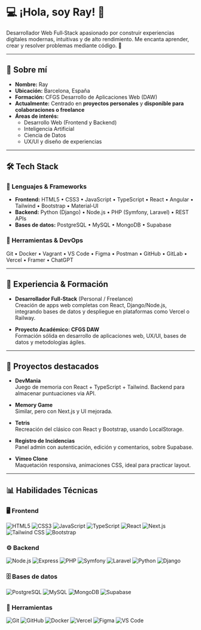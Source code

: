# 💻 ¡Hola, soy **Ray**! 👋

Desarrollador Web Full‑Stack apasionado por construir experiencias digitales modernas, intuitivas y de alto rendimiento. Me encanta aprender, crear y resolver problemas mediante código. 🚀

---

## 🌟 Sobre mí

- **Nombre:** Ray  
- **Ubicación:** Barcelona, España  
- **Formación:** CFGS Desarrollo de Aplicaciones Web (DAW)  
- **Actualmente:** Centrado en **proyectos personales** y **disponible para colaboraciones o freelance**  
- **Áreas de interés:**  
  - Desarrollo Web (Frontend y Backend)  
  - Inteligencia Artificial  
  - Ciencia de Datos  
  - UX/UI y diseño de experiencias  

---

## 🛠️ Tech Stack

### 🔧 Lenguajes & Frameworks  
- **Frontend:** HTML5 • CSS3 • JavaScript • TypeScript • React • Angular • Tailwind • Bootstrap • Material‑UI  
- **Backend:** Python (Django) • Node.js • PHP (Symfony, Laravel) • REST APIs  
- **Bases de datos:** PostgreSQL • MySQL • MongoDB • Supabase  

### 🧰 Herramientas & DevOps  
Git • Docker • Vagrant • VS Code • Figma • Postman • GitHub • GitLab • Vercel • Framer • ChatGPT  

---

## 📁 Experiencia & Formación

- **Desarrollador Full‑Stack** (Personal / Freelance)  
  Creación de apps web completas con React, Django/Node.js, integrando bases de datos y despliegue en plataformas como Vercel o Railway.

- **Proyecto Académico: CFGS DAW**  
  Formación sólida en desarrollo de aplicaciones web, UX/UI, bases de datos y metodologías ágiles.

---

## 🚀 Proyectos destacados

- **DevMania**  
  Juego de memoria con React + TypeScript + Tailwind. Backend para almacenar puntuaciones via API.  

- **Memory Game**  
  Similar, pero con Next.js y UI mejorada.  

- **Tetris**  
  Recreación del clásico con React y Bootstrap, usando LocalStorage.  

- **Registro de Incidencias**  
  Panel admin con autenticación, edición y comentarios, sobre Supabase.  

- **Vimeo Clone**  
  Maquetación responsiva, animaciones CSS, ideal para practicar layout.

---

## 📊 Habilidades Técnicas

### 🖥️ Frontend
![HTML5](https://img.shields.io/badge/HTML5-E34F26?style=flat&logo=html5&logoColor=white)
![CSS3](https://img.shields.io/badge/CSS3-1572B6?style=flat&logo=css3&logoColor=white)
![JavaScript](https://img.shields.io/badge/JavaScript-F7DF1E?style=flat&logo=javascript&logoColor=black)
![TypeScript](https://img.shields.io/badge/TypeScript-3178C6?style=flat&logo=typescript&logoColor=white)
![React](https://img.shields.io/badge/React-20232A?style=flat&logo=react&logoColor=61DAFB)
![Next.js](https://img.shields.io/badge/Next.js-000000?style=flat&logo=nextdotjs)
![Tailwind CSS](https://img.shields.io/badge/Tailwind-06B6D4?style=flat&logo=tailwindcss&logoColor=white)
![Bootstrap](https://img.shields.io/badge/Bootstrap-7952B3?style=flat&logo=bootstrap&logoColor=white)

### ⚙️ Backend
![Node.js](https://img.shields.io/badge/Node.js-339933?style=flat&logo=node.js&logoColor=white)
![Express](https://img.shields.io/badge/Express.js-000000?style=flat&logo=express&logoColor=white)
![PHP](https://img.shields.io/badge/PHP-777BB4?style=flat&logo=php&logoColor=white)
![Symfony](https://img.shields.io/badge/Symfony-000000?style=flat&logo=symfony&logoColor=white)
![Laravel](https://img.shields.io/badge/Laravel-E74430?style=flat&logo=laravel&logoColor=white)
![Python](https://img.shields.io/badge/Python-3776AB?style=flat&logo=python&logoColor=white)
![Django](https://img.shields.io/badge/Django-092E20?style=flat&logo=django&logoColor=white)

### 🗄️ Bases de datos
![PostgreSQL](https://img.shields.io/badge/PostgreSQL-336791?style=flat&logo=postgresql&logoColor=white)
![MySQL](https://img.shields.io/badge/MySQL-4479A1?style=flat&logo=mysql&logoColor=white)
![MongoDB](https://img.shields.io/badge/MongoDB-47A248?style=flat&logo=mongodb&logoColor=white)
![Supabase](https://img.shields.io/badge/Supabase-3ECF8E?style=flat&logo=supabase&logoColor=white)

### 🧰 Herramientas
![Git](https://img.shields.io/badge/Git-F05032?style=flat&logo=git&logoColor=white)
![GitHub](https://img.shields.io/badge/GitHub-181717?style=flat&logo=github)
![Docker](https://img.shields.io/badge/Docker-2496ED?style=flat&logo=docker&logoColor=white)
![Vercel](https://img.shields.io/badge/Vercel-000000?style=flat&logo=vercel&logoColor=white)
![Figma](https://img.shields.io/badge/Figma-F24E1E?style=flat&logo=figma&logoColor=white)
![VS Code](https://img.shields.io/badge/VS--Code-007ACC?style=flat&logo=visualstudiocode&logoColor=white)
